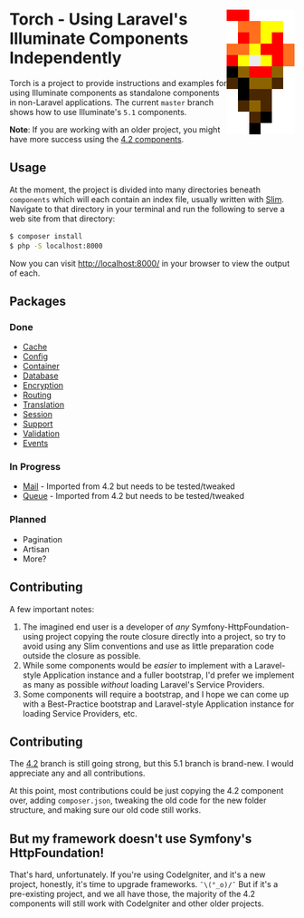 # <img src="torch-logo.png" alt="Torch Logo" align="right">Torch - Using Laravel's Illuminate Components Independently

Torch is a project to provide instructions and examples for using Illuminate components as standalone components in non-Laravel applications. The current `master` branch shows how to use Illuminate's `5.1` components.

**Note**: If you are working with an older project, you might have more success using the [4.2 components](https://github.com/mattstauffer/torch/tree/4.2).

## Usage
At the moment, the project is divided into many directories beneath `components` which will each contain an index file, usually written with [Slim](http://www.slimframework.com/). Navigate to that directory in your terminal and run the following to serve a web site from that directory:

```bash
$ composer install
$ php -S localhost:8000
```

Now you can visit [http://localhost:8000/](http://localhost:8000/) in your browser to view the output of each.

## Packages

### Done
 * [Cache](https://github.com/mattstauffer/Torch/tree/master/components/cache)
 * [Config](https://github.com/mattstauffer/Torch/tree/master/components/config)
 * [Container](https://github.com/mattstauffer/Torch/tree/master/components/container)
 * [Database](https://github.com/mattstauffer/Torch/tree/master/components/database)
 * [Encryption](https://github.com/mattstauffer/Torch/tree/master/components/encryption)
 * [Routing](https://github.com/mattstauffer/Torch/tree/master/components/routing)
 * [Translation](https://github.com/mattstauffer/Torch/tree/master/components/translation)
 * [Session](https://github.com/mattstauffer/Torch/tree/master/components/session)
 * [Support](https://github.com/mattstauffer/Torch/tree/master/components/support)
 * [Validation](https://github.com/mattstauffer/Torch/tree/master/components/validation)
 * [Events](https://github.com/mattstauffer/Torch/tree/master/components/events)

### In Progress
 * [Mail](https://github.com/mattstauffer/Torch/tree/master/components/mail) - Imported from 4.2 but needs to be tested/tweaked
 * [Queue](https://github.com/mattstauffer/Torch/tree/master/components/queue) - Imported from 4.2 but needs to be tested/tweaked

### Planned
 * Pagination
 * Artisan
 * More?

## Contributing
A few important notes:

 1. The imagined end user is a developer of *any* Symfony-HttpFoundation-using project copying the route closure directly into a project, so try to avoid using any Slim conventions and use as little preparation code outside the closure as possible.
 2. While some components would be *easier* to implement with a Laravel-style Application instance and a fuller bootstrap, I'd prefer we implement as many as possible *without* loading Laravel's Service Providers.
 3. Some components will require a bootstrap, and I hope we can come up with a Best-Practice bootstrap and Laravel-style Application instance for loading Service Providers, etc.

## Contributing
The [4.2](https://github.com/mattstauffer/torch/tree/4.2) branch is still going strong, but this 5.1 branch is brand-new. I would appreciate any and all contributions.

At this point, most contributions could be just copying the 4.2 component over, adding `composer.json`, tweaking the old code for the new folder structure, and making sure our old code still works.

## But my framework doesn't use Symfony's HttpFoundation!
That's hard, unfortunately. If you're using CodeIgniter, and it's a new project, honestly, it's time to upgrade frameworks. `¯\(°_o)/¯` But if it's a pre-existing project, and we all have those, the majority of the 4.2 components will still work with CodeIgniter and other older projects.
